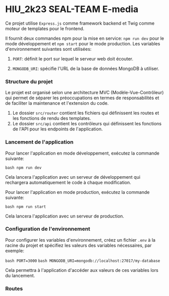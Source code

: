# HIU_2k23 SEAL-TEAM E-media

Ce projet utilise `Express.js` comme framework backend et Twig comme moteur de templates pour le frontend.

Il fournit deux commandes npm pour la mise en service: `npm run dev` pour le mode développement et `npm start` pour le mode production. Les variables d'environnement suivantes sont utilisées:

1. `PORT`: définit le port sur lequel le serveur web doit écouter. 

2. `MONGODB_URI`: spécifie l'URL de la base de données MongoDB à utiliser.

### Structure du projet

Le projet est organisé selon une architecture MVC (Modèle-Vue-Contrôleur) qui permet de séparer les préoccupations en termes de responsabilités et de faciliter la maintenance et l'extension du code.

1. Le dossier `src/router` contient les fichiers qui définissent les routes et les fonctions de rendu des templates.
2. Le dossier `src/api` contient les contrôleurs qui définissent les fonctions de l'API pour les endpoints de l'application.

### Lancement de l'application

Pour lancer l'application en mode développement, exécutez la commande suivante:

```bash npm run dev```

Cela lancera l'application avec un serveur de développement qui rechargera automatiquement le code à chaque modification.

Pour lancer l'application en mode production, exécutez la commande suivante:

```bash npm run start```

Cela lancera l'application avec un serveur de production.

### Configuration de l'environnement 

Pour configurer les variables d'environnement, créez un fichier `.env` à la racine du projet et spécifiez les valeurs des variables nécessaires, par exemple:

```bash PORT=3000```
```bash MONGODB_URI=mongodb://localhost:27017/my-database```

Cela permettra à l'application d'accéder aux valeurs de ces variables lors du lancement.

### Routes